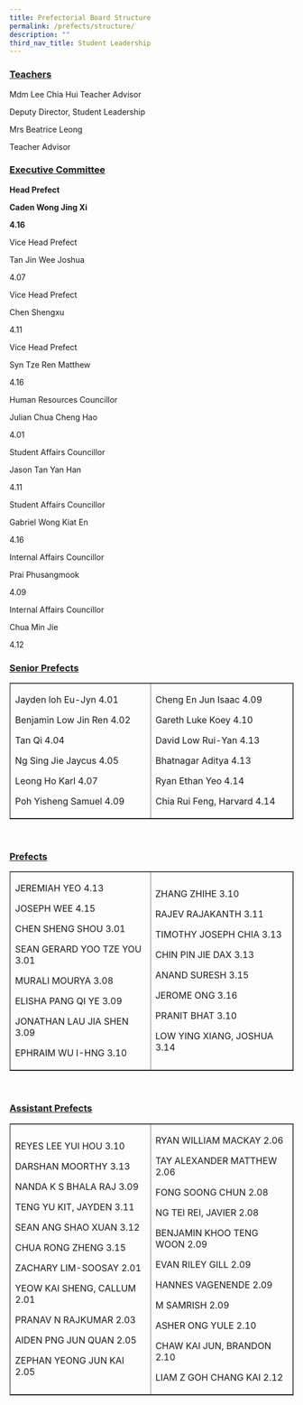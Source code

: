 ```yaml
---
title: Prefectorial Board Structure
permalink: /prefects/structure/
description: ""
third_nav_title: Student Leadership
---
```

<h3><strong><u>Teachers</u></strong></h3>
<p>Mdm Lee Chia Hui Teacher Advisor</p>
<p>Deputy Director, Student Leadership</p>
<p>Mrs Beatrice Leong</p>
<p>Teacher Advisor</p>
<h3><strong><u>Executive Committee </u></strong></h3>
<p><strong>Head Prefect </strong></p>
<p><strong>Caden Wong Jing Xi </strong></p>
<p><strong>4.16</strong></p>
<p>Vice Head Prefect</p>
<p>Tan Jin Wee Joshua</p>
<p>4.07</p>
<p>Vice Head Prefect</p>
<p>Chen Shengxu</p>
<p>4.11</p>
<p>Vice Head Prefect</p>
<p>Syn Tze Ren Matthew</p>
<p>4.16</p>
<p>Human Resources Councillor</p>
<p>Julian Chua Cheng Hao</p>
<p>4.01</p>
<p>Student Affairs Councillor</p>
<p>Jason Tan Yan Han</p>
<p>4.11</p>
<p>Student Affairs Councillor</p>
<p>Gabriel Wong Kiat En</p>
<p>4.16</p>
<p>Internal Affairs Councillor</p>
<p>Prai Phusangmook</p>
<p>4.09</p>
<p>Internal Affairs Councillor</p>
<p>Chua Min Jie</p>
<p>4.12</p>
<h3><strong><u>Senior Prefects</u></strong></h3>
<table border="1">
<tbody>
<tr>
<td width="330">
<p>Jayden loh Eu-Jyn 4.01</p>
<p>Benjamin Low Jin Ren 4.02</p>
<p>Tan Qi 4.04</p>
<p>Ng Sing Jie Jaycus 4.05</p>
<p>Leong Ho Karl 4.07</p>
<p>Poh Yisheng Samuel 4.09</p>
</td>
<td width="330">
<p>Cheng En Jun Isaac 4.09</p>
<p>Gareth Luke Koey 4.10</p>
<p>David Low Rui-Yan 4.13</p>
<p>Bhatnagar Aditya 4.13</p>
<p>Ryan Ethan Yeo 4.14</p>
<p>Chia Rui Feng, Harvard 4.14</p>
</td>
</tr>
</tbody>
</table>
<p>&nbsp;</p>
<h3><strong><u>Prefects </u></strong></h3>
<table border="1">
<tbody>
<tr>
<td width="330">
<p>JEREMIAH YEO 4.13</p>
<p>JOSEPH WEE 4.15</p>
<p>CHEN SHENG SHOU 3.01</p>
<p>SEAN GERARD YOO TZE YOU 3.01</p>
<p>MURALI MOURYA 3.08</p>
<p>ELISHA PANG QI YE 3.09</p>
<p>JONATHAN LAU JIA SHEN 3.09</p>
<p>EPHRAIM WU I-HNG 3.10</p>
</td>
<td width="330">
<p>ZHANG ZHIHE 3.10</p>
<p>RAJEV RAJAKANTH 3.11</p>
<p>TIMOTHY JOSEPH CHIA 3.13</p>
<p>CHIN PIN JIE DAX 3.13</p>
<p>ANAND SURESH 3.15</p>
<p>JEROME ONG 3.16</p>
<p>PRANIT BHAT 3.10</p>
<p>LOW YING XIANG, JOSHUA 3.14</p>
</td>
</tr>
</tbody>
</table>
<p>&nbsp;</p>
<h3><strong><u>Assistant Prefects </u></strong></h3>
<table border="1">
<tbody>
<tr>
<td width="330">
<p>REYES LEE YUI HOU 3.10</p>
<p>DARSHAN MOORTHY 3.13</p>
<p>NANDA K S BHALA RAJ 3.09</p>
<p>TENG YU KIT, JAYDEN 3.11</p>
<p>SEAN ANG SHAO XUAN 3.12</p>
<p>CHUA RONG ZHENG 3.15</p>
<p>ZACHARY LIM-SOOSAY 2.01</p>
<p>YEOW KAI SHENG, CALLUM 2.01</p>
<p>PRANAV N RAJKUMAR 2.03</p>
<p>AIDEN PNG JUN QUAN 2.05</p>
<p>ZEPHAN YEONG JUN KAI 2.05</p>
</td>
<td width="330">
<p>RYAN WILLIAM MACKAY 2.06</p>
<p>TAY ALEXANDER MATTHEW 2.06</p>
<p>FONG SOONG CHUN 2.08</p>
<p>NG TEI REI, JAVIER 2.08</p>
<p>BENJAMIN KHOO TENG WOON 2.09</p>
<p>EVAN RILEY GILL 2.09</p>
<p>HANNES VAGENENDE 2.09</p>
<p>M SAMRISH 2.09</p>
<p>ASHER ONG YULE 2.10</p>
<p>CHAW KAI JUN, BRANDON 2.10</p>
<p>LIAM Z GOH CHANG KAI 2.12</p>
</td>
</tr>
</tbody>
</table>
<p>&nbsp;</p>